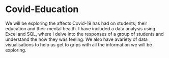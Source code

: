 # Covid-Education
We will be exploring the affects Covid-19 has had on students; their education and their mental health.
I have included a data analysis using Excel and SQL, where I delve into the responses of a group of students and understand the how they was feeling. 
We also have avariety of data visualisations to help us get to grips with all the information we will be exploring.
